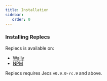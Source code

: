```yaml
---
title: Installation
sidebar:
   order: 0
---
```


### Installing Replecs

Replecs is available on:

- [Wally](https://wally.run/package/pepeeltoro41/replecs?version=0.0.2)
- [NPM](https://www.npmjs.com/package/@rbxts/replecs)

Replecs requires Jecs `v0.9.0-rc.9` and above.

